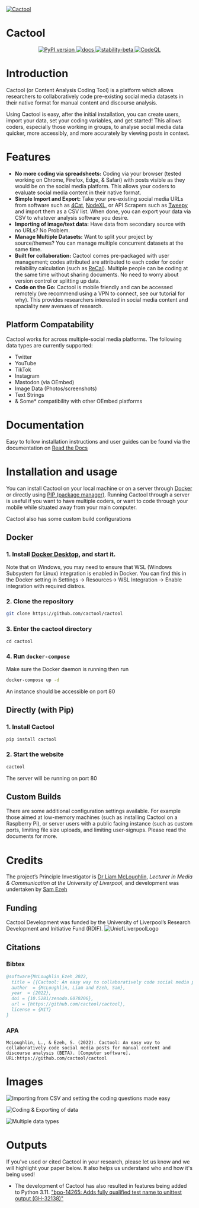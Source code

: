 <a href="#readme">![Cactool](https://i.imgur.com/XooF3N8.png)</a>

# Cactool
<p align="center">
 <a href="https://badge.fury.io/py/Cactool">
  <img src="https://badge.fury.io/py/Cactool.svg" alt="PyPI version">
 </a>
  <a href="https://cactool.readthedocs.io">
  <img src="https://readthedocs.org/projects/cactool/badge/?version=latest&style=flat" alt="docs">
 </a>
  <a href="https://github.com/mkenney/software-guides/blob/master/STABILITY-BADGES.md#beta">
  <img src="https://img.shields.io/badge/stability-beta-33bbff.svg" alt="stability-beta">
 </a>
  <a href="">
  <img src="https://github.com/cactool/cactool/workflows/CodeQL/badge.svg" alt="CodeQL">
 </a>
 </p>

# Introduction
Cactool (or Content Analysis Coding Tool) is a platform which allows researchers to collaboratively code pre-existing social media datasets in their native format for manual content and discourse analysis.

Using Cactool is easy, after the initial installation, you can create users, import your data, set your coding variables, and get started! This allows coders, especially those working in groups, to analyse social media data quicker, more accessibly, and more accurately by viewing posts in context.

# Features

- **No more coding via spreadsheets:** Coding via your browser (tested working on Chrome, Firefox, Edge, & Safari) with posts visible as they would be on the social media platform. This allows your coders to evaluate social media content in their native format.
- **Simple Import and Export:** Take your pre-existing social media URLs from software such as [4Cat](https://github.com/digitalmethodsinitiative/4cat), [NodeXL](https://www.smrfoundation.org/nodexl/), or API Scrapers such as [Tweepy](https://www.tweepy.org/) and import them as a CSV list. When done, you can export your data via CSV to whatever analysis software you desire.
- **Importing of image/text data:** Have data from secondary source with no URLs? No Problem.
- **Manage Multiple Datasets:** Want to split your project by source/themes? You can manage multiple concurrent datasets at the same time.
- **Built for collaboration:** Cactool comes pre-packaged with user management; codes attributed are attributed to each coder for coder reliability calculation (such as [ReCal](http://dfreelon.org/utils/recalfront/)). Multiple people can be coding at the same time without sharing documents. No need to worry about version control or splitting up data.
- **Code on the Go:** Cactool is mobile friendly and can be accessed remotely (we recommend using a VPN to connect, see our tutorial for why). This provides researchers interested in social media content and spaciality new avenues of research.

## Platform Compatability

Cactool works for across multiple-social media platforms. The following data types are currently supported:
- Twitter
- YouTube
- TikTok
- Instagram
- Mastodon (via OEmbed)
- Image Data (Photos/screenshots)
- Text Strings
- & Some* compatibility with other OEmbed platforms


# Documentation
Easy to follow installation instructions and user guides can be found via the documentation on [Read the Docs](https://cactool.readthedocs.io)

# Installation and usage
You can install Cactool on your local machine or on a server through [Docker](https://www.docker.com/) or directly using [PIP (package manager)](https://pip.pypa.io/en/stable/). Running Cactool through a server is useful if you want to have multiple coders, or want to code through your mobile while situated away from your main computer. 

Cactool also has some custom build configurations

## Docker
### 1. Install [Docker Desktop](https://www.docker.com/products/docker-desktop), and start it. 
Note that on Windows, you may need to ensure that WSL (Windows Subsystem for Linux) integration is enabled in Docker. You can find this in the Docker setting in Settings -> Resources-> WSL Integration -> Enable integration with required distros.
### 2. Clone the repository
```bash
git clone https://github.com/cactool/cactool
```
### 3. Enter the cactool directory
```
cd cactool
```
### 4. Run `docker-compose`
Make sure the Docker daemon is running then run
```bash
docker-compose up -d
```
An instance should be accessible on port 80

## Directly (with Pip)
### 1. Install Cactool
```bash
pip install cactool
```
### 2. Start the website
```bash
cactool
```
The server will be running on port 80

## Custom Builds
There are some additional configuration settings available. For example those aimed at low-memory machines (such as installing Cactool on a Raspberry Pi), or server users with a public facing instance (such as custom ports, limiting file size uploads, and limiting user-signups. Please read the documents for more.

# Credits
The project’s Principle Investigator is [Dr Liam McLoughlin](https://Leelum.com), *Lecturer in Media & Communication at the University of Liverpool*, and development was undertaken by [Sam Ezeh](https://github.com/dignissimus)

## Funding
Cactool Development was funded by the University of Liverpool’s Research Development and Initiative Fund (RDIF).
![UniofLiverpoolLogo](https://user-images.githubusercontent.com/11173283/210171713-d7be5e07-7235-4fe9-83c7-7a8fc65eac80.png)



## Citations
### Bibtex
```bibtex
@software{McLoughlin_Ezeh_2022,
  title = {{Cactool: An easy way to collaboratively code social media posts for manual content and discourse analysis (BETA)}},
  author  = {McLoughlin, Liam and Ezeh, Sam},
  year  = {2022},
  doi = {10.5281/zenodo.6070206},
  url = {https://github.com/cactool/cactool},
  license = {MIT}
}
```
### APA
```
McLoughlin, L., & Ezeh, S. (2022). Cactool: An easy way to collaboratively code social media posts for manual content and discourse analysis (BETA). [Computer software]. URL:https://github.com/cactool/cactool
```

# Images
![Importing from CSV and setting the coding questions made easy](https://user-images.githubusercontent.com/11173283/191358197-1119d00b-5088-485e-9d13-726da1c9708c.png)



![Coding & Exporting of data](https://user-images.githubusercontent.com/11173283/191358390-9b903d61-161a-44ea-8bb8-8bc060c520bd.png)



![Multiple data types](https://user-images.githubusercontent.com/11173283/191358480-d46348c7-fd74-4378-b952-7a16c01aa82e.png)



# Outputs
If you've used or cited Cactool in your research, please let us know and we will highlight your paper below. It also helps us understand who and how it's being used!
- The development of Cactool has also resulted in features being added to Python 3.11. ["bpo-14265: Adds fully qualified test name to unittest output (GH-32138)"](https://github.com/python/cpython/commit/755be9b1505af591b9f2ee424a6525b6c2b65ce9)
